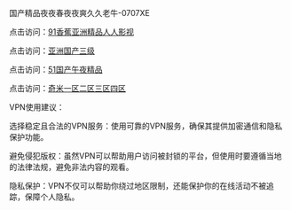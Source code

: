 国产精品夜夜春夜夜爽久久老牛-0707XE

点击访问：<a href="https://tfda.pages.dev/">91香蕉亚洲精品人人影视</a>

点击访问：<a href="https://fdhf-454.pages.dev/">亚洲国产三级</a>

点击访问：<a href="https://gsd-agv.pages.dev/">51国产午夜精品</a>

点击访问：<a href="https://gsd-agv.pages.dev/">奇米一区二区三区四区</a>

VPN使用建议：

选择稳定且合法的VPN服务：使用可靠的VPN服务，确保其提供加密通信和隐私保护功能。

避免侵犯版权：虽然VPN可以帮助用户访问被封锁的平台，但使用时要遵循当地的法律法规，避免非法内容的观看。

隐私保护：VPN不仅可以帮助你绕过地区限制，还能保护你的在线活动不被追踪，保障个人隐私。

<span style="display:none;">(https://github.com/qwe20250707/qwe16 ）</span>
